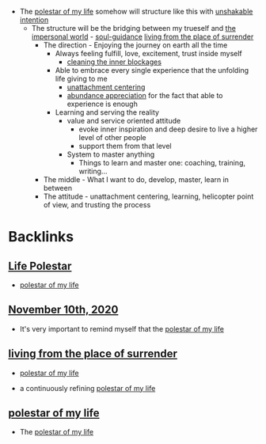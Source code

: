 - The [polestar of my life](<polestar of my life.md>) somehow will structure like this with [unshakable intention](<unshakable intention.md>)
    - The structure will be the bridging between my trueself and [the impersonal world](<the impersonal world.md>) - [soul-guidance](<soul-guidance.md>) [living from the place of surrender](<living from the place of surrender.md>)
        - The direction - Enjoying the journey on earth all the time
            - Always feeling fulfill, love, excitement, trust inside myself
                - [cleaning the inner blockages](<cleaning the inner blockages.md>)
            - Able to embrace every single experience that the unfolding life giving to me
                - [unattachment centering](<unattachment centering.md>)
                - [abundance appreciation](<abundance appreciation.md>) for the fact that able to experience is enough
            - Learning and serving the reality
                - value and service oriented attitude
                    - evoke inner inspiration and deep desire to live a higher level of other people
                    - support them from that level
                - System to master anything
                    - Things to learn and master one: coaching, training, writing...
        - The middle - What I want to do, develop, master, learn in between
        - The attitude - unattachment centering, learning, helicopter point of view, and trusting the process

# Backlinks
## [Life Polestar](<Life Polestar.md>)
- [polestar of my life](<polestar of my life.md>)

## [November 10th, 2020](<November 10th, 2020.md>)
- It's very important to remind myself that the [polestar of my life](<polestar of my life.md>)

## [living from the place of surrender](<living from the place of surrender.md>)
- [polestar of my life](<polestar of my life.md>)

- a continuously refining [polestar of my life](<polestar of my life.md>)

## [polestar of my life](<polestar of my life.md>)
- The [polestar of my life](<polestar of my life.md>)

